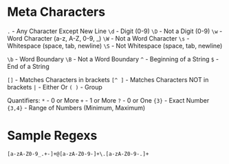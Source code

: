 # Meta Characters

`.`       - Any Character Except New Line
`\d`      - Digit (0-9)
`\D`      - Not a Digit (0-9)
`\w`      - Word Character (a-z, A-Z, 0-9, _)
`\W`      - Not a Word Character
`\s`      - Whitespace (space, tab, newline)
`\S`      - Not Whitespace (space, tab, newline)

`\b`      - Word Boundary
`\B`      - Not a Word Boundary
`^`       - Beginning of a String
`$`       - End of a String

`[]`      - Matches Characters in brackets
`[^ ]`    - Matches Characters NOT in brackets
`|`       - Either Or
`( )`     - Group

Quantifiers:
`*`       - 0 or More
`+`       - 1 or More
`?`       - 0 or One
`{3}`     - Exact Number
`{3,4}`   - Range of Numbers (Minimum, Maximum)


# Sample Regexs

`[a-zA-Z0-9_.+-]+@[a-zA-Z0-9-]+\.[a-zA-Z0-9-.]+`
